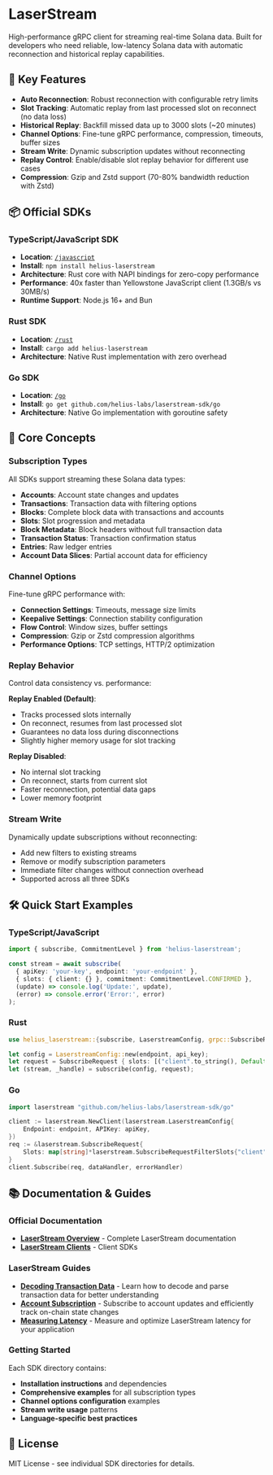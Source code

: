 # LaserStream

High-performance gRPC client for streaming real-time Solana data. Built for developers who need reliable, low-latency Solana data with automatic reconnection and historical replay capabilities.

## 🚀 Key Features

- **Auto Reconnection**: Robust reconnection with configurable retry limits  
- **Slot Tracking**: Automatic replay from last processed slot on reconnect (no data loss)
- **Historical Replay**: Backfill missed data up to 3000 slots (~20 minutes)
- **Channel Options**: Fine-tune gRPC performance, compression, timeouts, buffer sizes
- **Stream Write**: Dynamic subscription updates without reconnecting
- **Replay Control**: Enable/disable slot replay behavior for different use cases
- **Compression**: Gzip and Zstd support (70-80% bandwidth reduction with Zstd)

## 📦 Official SDKs

### TypeScript/JavaScript SDK
- **Location**: [`/javascript`](/javascript)  
- **Install**: `npm install helius-laserstream`
- **Architecture**: Rust core with NAPI bindings for zero-copy performance
- **Performance**: 40x faster than Yellowstone JavaScript client (1.3GB/s vs 30MB/s)
- **Runtime Support**: Node.js 16+ and Bun

### Rust SDK  
- **Location**: [`/rust`](/rust)
- **Install**: `cargo add helius-laserstream`
- **Architecture**: Native Rust implementation with zero overhead

### Go SDK
- **Location**: [`/go`](/go)  
- **Install**: `go get github.com/helius-labs/laserstream-sdk/go`
- **Architecture**: Native Go implementation with goroutine safety

## 🔧 Core Concepts

### Subscription Types
All SDKs support streaming these Solana data types:
- **Accounts**: Account state changes and updates
- **Transactions**: Transaction data with filtering options  
- **Blocks**: Complete block data with transactions and accounts
- **Slots**: Slot progression and metadata
- **Block Metadata**: Block headers without full transaction data
- **Transaction Status**: Transaction confirmation status
- **Entries**: Raw ledger entries
- **Account Data Slices**: Partial account data for efficiency

### Channel Options
Fine-tune gRPC performance with:
- **Connection Settings**: Timeouts, message size limits
- **Keepalive Settings**: Connection stability configuration  
- **Flow Control**: Window sizes, buffer settings
- **Compression**: Gzip or Zstd compression algorithms
- **Performance Options**: TCP settings, HTTP/2 optimization

### Replay Behavior
Control data consistency vs. performance:

**Replay Enabled (Default)**:
- Tracks processed slots internally
- On reconnect, resumes from last processed slot
- Guarantees no data loss during disconnections
- Slightly higher memory usage for slot tracking

**Replay Disabled**:
- No internal slot tracking
- On reconnect, starts from current slot  
- Faster reconnection, potential data gaps
- Lower memory footprint

### Stream Write
Dynamically update subscriptions without reconnecting:
- Add new filters to existing streams
- Remove or modify subscription parameters
- Immediate filter changes without connection overhead
- Supported across all three SDKs

## 🛠️ Quick Start Examples

### TypeScript/JavaScript
```typescript
import { subscribe, CommitmentLevel } from 'helius-laserstream';

const stream = await subscribe(
  { apiKey: 'your-key', endpoint: 'your-endpoint' },
  { slots: { client: {} }, commitment: CommitmentLevel.CONFIRMED },
  (update) => console.log('Update:', update),
  (error) => console.error('Error:', error)
);
```

### Rust
```rust
use helius_laserstream::{subscribe, LaserstreamConfig, grpc::SubscribeRequest};

let config = LaserstreamConfig::new(endpoint, api_key);
let request = SubscribeRequest { slots: [("client".to_string(), Default::default())].into(), ..Default::default() };
let (stream, _handle) = subscribe(config, request);
```

### Go
```go
import laserstream "github.com/helius-labs/laserstream-sdk/go"

client := laserstream.NewClient(laserstream.LaserstreamConfig{
    Endpoint: endpoint, APIKey: apiKey,
})
req := &laserstream.SubscribeRequest{
    Slots: map[string]*laserstream.SubscribeRequestFilterSlots{"client": {}},
}
client.Subscribe(req, dataHandler, errorHandler)
```

## 📚 Documentation & Guides

### Official Documentation
- **[LaserStream Overview](https://www.helius.dev/docs/laserstream)** - Complete LaserStream documentation
- **[LaserStream Clients](https://www.helius.dev/docs/laserstream/clients)** - Client SDKs

### LaserStream Guides
- **[Decoding Transaction Data](https://www.helius.dev/docs/laserstream/guides/decoding-transaction-data)** - Learn how to decode and parse transaction data for better understanding
- **[Account Subscription](https://www.helius.dev/docs/laserstream/guides/account-subscription)** - Subscribe to account updates and efficiently track on-chain state changes
- **[Measuring Latency](https://www.helius.dev/docs/laserstream/guides/measuring-latency)** - Measure and optimize LaserStream latency for your application

### Getting Started
Each SDK directory contains:
- **Installation instructions** and dependencies
- **Comprehensive examples** for all subscription types  
- **Channel options configuration** examples
- **Stream write usage** patterns
- **Language-specific best practices**

## 📄 License

MIT License - see individual SDK directories for details.
